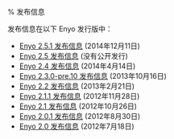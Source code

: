 % 发布信息

发布信息在以下 Enyo 发行版中：

* [Enyo 2.5.1 发布信息](release-notes/release-2.5.1.html) (2014年12月11日)
* [Enyo 2.5 发布信息](release-notes/release-2.5.html) (没有公开发行)
* [Enyo 2.4 发布信息](release-notes/release-2.4.html) (2014年4月14日)
* [Enyo 2.3.0-pre.10 发布信息](release-notes/release-2.3.0-pre.10.html) (2013年10月16日)
* [Enyo 2.2 发布信息](release-notes/release-2.2.html) (2013年2月21日)
* [Enyo 2.1.1 发布信息](release-notes/release-2.1.1.html) (2012年11月28日)
* [Enyo 2.1 发布信息](release-notes/release-2.1.html) (2012年10月26日)
* [Enyo 2.0.1 发布信息](release-notes/release-2.0.1.html) (2012年8月30日)
* [Enyo 2.0 发布信息](release-notes/release-2.0.html) (2012年7月18日)
